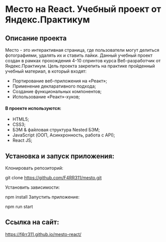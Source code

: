 # Место на React. Учебный проект от Яндекс.Практикум

## Описание проекта

Место - это интерактивная страница, где пользователи могут делиться фотографиями, удалять их и ставить лайки. Данный учебный проект создан в рамках прохождения 4-10 спринтов курса Веб-разработчик от Яндекс.Практикум. Цель проекта закрепить на практике пройденный учебный материал, в который входят:

* Портирование веб-приложения на «Реакт»;
* Применение декларативного подхода;
* Создание функциональных компонентов;
* Использование «Реакт»-хуков; 

#### В проекте используются:

* HTML5;
* CSS3;
* БЭМ & файловая структура Nested БЭМ;
* JavaScript (ООП, Асинхронность, работа с API);
* React JS;

 
## Установка и запуск приложения:
Клонировать репозиторий:

git clone https://github.com/F4RR311/mesto.git

Установить зависимости:

npm install
Запустить приложение:

npm run start

 

## Ссылка на сайт:
 
 https://f4rr311.github.io/mesto-react/
